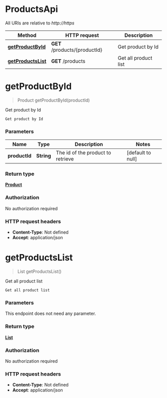 # ProductsApi

All URIs are relative to *http://https*

| Method | HTTP request | Description |
|------------- | ------------- | -------------|
| [**getProductById**](ProductsApi.md#getProductById) | **GET** /products/{productId} | Get product by Id |
| [**getProductsList**](ProductsApi.md#getProductsList) | **GET** /products | Get all product list |


<a name="getProductById"></a>
# **getProductById**
> Product getProductById(productId)

Get product by Id

    Get product by Id

### Parameters

|Name | Type | Description  | Notes |
|------------- | ------------- | ------------- | -------------|
| **productId** | **String**| The id of the product to retrieve | [default to null] |

### Return type

[**Product**](../Models/Product.md)

### Authorization

No authorization required

### HTTP request headers

- **Content-Type**: Not defined
- **Accept**: application/json

<a name="getProductsList"></a>
# **getProductsList**
> List getProductsList()

Get all product list

    Get all product list

### Parameters
This endpoint does not need any parameter.

### Return type

[**List**](../Models/Product.md)

### Authorization

No authorization required

### HTTP request headers

- **Content-Type**: Not defined
- **Accept**: application/json


